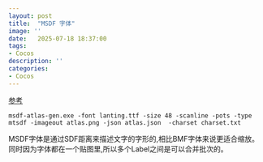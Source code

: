 ```yaml
---
layout: post
title:  "MSDF 字体"
image: ''
date:   2025-07-18 18:37:00
tags:
- Cocos
description: ''
categories: 
- Cocos
---
```

[参考](https://github.com/Chlumsky/msdf-atlas-gen)
```
msdf-atlas-gen.exe -font lanting.ttf -size 48 -scanline -pots -type mtsdf -imageout atlas.png -json atlas.json  -charset charset.txt
```
MSDF字体是通过SDF距离来描述文字的字形的,相比BMF字体来说更适合缩放。
同时因为字体都在一个贴图里,所以多个Label之间是可以合并批次的。